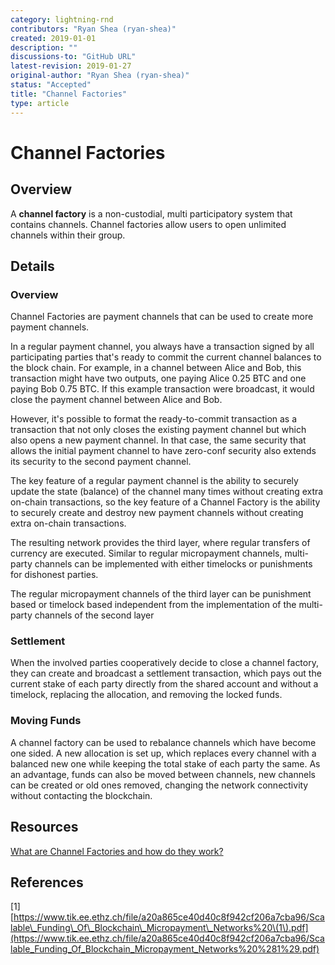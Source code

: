 ```yaml
---
category: lightning-rnd
contributors: "Ryan Shea (ryan-shea)"
created: 2019-01-01
description: ""
discussions-to: "GitHub URL"
latest-revision: 2019-01-27
original-author: "Ryan Shea (ryan-shea)"
status: "Accepted"
title: "Channel Factories"
type: article
---
```


# Channel Factories

## Overview

A **channel factory** is a non-custodial, multi participatory system that contains channels. Channel factories allow users to open unlimited channels within their group.

## Details

### Overview

Channel Factories are payment channels that can be used to create more payment channels.

In a regular payment channel, you always have a transaction signed by all participating parties that's ready to commit the current channel balances to the block chain. For example, in a channel between Alice and Bob, this transaction might have two outputs, one paying Alice 0.25 BTC and one paying Bob 0.75 BTC. If this example transaction were broadcast, it would close the payment channel between Alice and Bob.

However, it's possible to format the ready-to-commit transaction as a transaction that not only closes the existing payment channel but which also opens a new payment channel. In that case, the same security that allows the initial payment channel to have zero-conf security also extends its security to the second payment channel.

The key feature of a regular payment channel is the ability to securely update the state \(balance\) of the channel many times without creating extra on-chain transactions, so the key feature of a Channel Factory is the ability to securely create and destroy new payment channels without creating extra on-chain transactions.

The resulting network provides the third layer, where regular transfers of currency are executed. Similar to regular micropayment channels, multi-party channels can be implemented with either timelocks or punishments for dishonest parties.

The regular micropayment channels of the third layer can be punishment based or timelock based independent from the implementation of the multi-party channels of the second layer

### Settlement

When the involved parties cooperatively decide to close a channel factory, they can create and broadcast a settlement transaction, which pays out the current stake of each party directly from the shared account and without a timelock, replacing the allocation, and removing the locked funds.

### Moving Funds

A channel factory can be used to rebalance channels which have become one sided. A new allocation is set up, which replaces every channel with a balanced new one while keeping the total stake of each party the same. As an advantage, funds can also be moved between channels, new channels can be created or old ones removed, changing the network connectivity without contacting the blockchain.

## Resources

[What are Channel Factories and how do they work?](https://bitcoin.stackexchange.com/questions/67158/what-are-channel-factories-and-how-do-they-work)

## References

\[1\] [https://www.tik.ee.ethz.ch/file/a20a865ce40d40c8f942cf206a7cba96/Scalable\_Funding\_Of\_Blockchain\_Micropayment\_Networks%20\(1\).pdf](https://www.tik.ee.ethz.ch/file/a20a865ce40d40c8f942cf206a7cba96/Scalable_Funding_Of_Blockchain_Micropayment_Networks%20%281%29.pdf)
